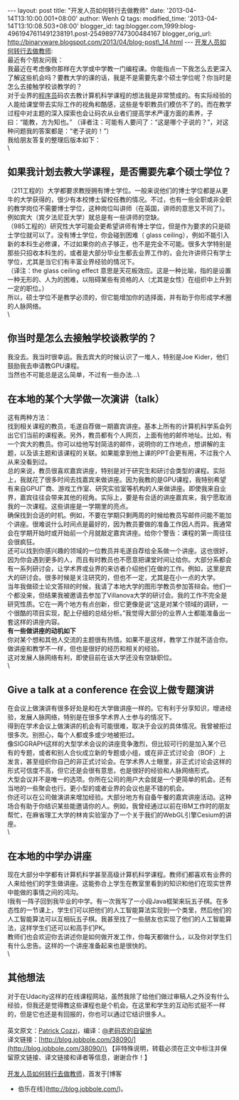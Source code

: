 --- layout: post title: "开发人员如何转行去做教师" date:
'2013-04-14T13:10:00.001+08:00' author: Wenh Q tags: modified\_time:
'2013-04-14T13:10:08.503+08:00' blogger\_id:
tag:blogger.com,1999:blog-4961947611491238191.post-2549897747300484167
blogger\_orig\_url:
http://binaryware.blogspot.com/2013/04/blog-post\_14.html ---
[开发人员如何转行去做教师](http://blog.jobbole.com/38090/?utm_source=rss&utm_medium=rss&utm_campaign=%25e7%25a0%2581%25e5%2586%259c%25e5%25a6%2582%25e4%25bd%2595%25e8%25bd%25ac%25e8%25a1%258c%25e5%258e%25bb%25e5%2581%259a%25e6%2595%2599%25e5%2591%2598):
\
最近有个朋友问我：\
我最近在考虑像你那样在大学或中学教一门编程课。你能指点一下我怎么去更深入了解这些机会吗？要教大学的课的话，我是不是需要先拿个硕士学位呢？你当时是怎么去接触学校谈教学的？\
对于业界的[程序员](http://blog.jobbole.com/821/ "程序员的本质")码农去教计算机科学课程的想法我是非常赞成的。有实际经验的人能给课堂带去实际工作的视角和酷感，这些是专职教员们模仿不了的。而在教学过程中对主题的深入探索也会让码农从业者们提高学术严谨方面的素养，子曰：“能教，方为知也。”
（译者注：可能有人要问了：“这是哪个子说的？”，对这种问题我的答案都是：“老子说的！”）\
我给朋友答复的整理后版本如下：\
\

如果我计划去教大学课程，是否需要先拿个硕士学位？
------------------------------------------------

（211工程的）大学都要求教授拥有博士学位。一般来说他们的博士学位都是从更牛的大学获得的，很少有本校博士留校任教的情况。不过，也有一些全职或非全职的教学岗位不需要博士学位，这种岗位叫讲师（在英国，讲师的意思又不同了）。例如宾大（宾夕法尼亚大学）就总是有一些讲师的空缺。\
（985工程的）研究性大学可能会更希望讲师有博士学位，但是作为要求的只是硕士学位就可以了。没有博士学位，你会碰到困难（ glass
ceiling），例如不能引入新的本科生必修课，不过如果你的点子够正，也不是完全不可能。很多大学特别是那些只招收本科生的，或者是大部分毕业生都去业界工作的，会允许讲师只有学士学位，尤其是当它们有丰富业界经验的情况下。\
（译注：the glass ceiling effect
意思是天花板效应。这是一种比喻，指的是设置一种无形的、人为的困难，以阻碍某些有资格的人（尤其是女性）在组织中上升到一定的职位。）\
所以，硕士学位不是教学必须的，但它能增加你的选择面，并有助于你形成学术圈的人脉网络。\
\

你当时是怎么去接触学校谈教学的？
--------------------------------

我没去。我当时很幸运。我去宾大的时候认识了一堆人，特别是Joe
Kider，他们鼓励我去申请教GPU课程。\
当然也不可能总是这么简单，不过有一些办法…\

在本地的某个大学做一次演讲（talk）
----------------------------------

这有两种方法：\
找到相关课程的教员，毛遂自荐做一期嘉宾讲座。基本上所有的计算机科学系会列出它们当前的课程表。另外，教员都有个人网页，上面有他的邮件地址。比如，有一个宾大的教员。你可以给他写封简洁的邮件，说明你的工作地点，想讲解的主题，以及该主题和该课程的关联。如果能拿到他上课的PPT会更有用，不过我个人从来没看到过。\
总的来说，教员很喜欢嘉宾讲座，特别是对于研究生和研讨会类型的课程。实际上，我就花了很多时间去找嘉宾来做讲座。因为我教的是GPU课程，我特别希望有来自GPU厂商、游戏工作室、研究实验室等机构的人来做讲座。即使我来自业界，嘉宾往往会带来其他的视角。实际上，要是有合适的讲座嘉宾来，我宁愿取消我的一次课程。这些讲座是一学期里的亮点。\
确保找到合适的时机。例如，不要在学期只剩两周的时候给教员写邮件问能不能加个讲座。很难说什么时间点是最好的，因为教员要做的准备工作因人而异。我通常会在学期开始时或开始前一个月就敲定嘉宾讲座。给你个警告：课程的第一周往往会很疯狂。\
还可以找到你感兴趣的领域的一位教员并毛遂自荐给全系做一个讲座。这也很好，因为你会遇到更多的人，而且有时教员也不愿意把课堂时间让给你。大部分系都会有一系列研讨会，让学术界或业界的来访者介绍他们在做的工作。例如，这里是宾大的研讨会。很多时候是关注研究的，但也不一定，尤其是在小一点的大学。\
当年我做硕士论文答辩的时候，我请了本地大学的图形学教员参加答辩会。他们一个都没来，但结果我被邀请去参加了Villanova大学的研讨会。我的工作不完全是研究性质。它在一两个地方有点创新，但它更像是说“这是对某个领域的调研，一个很酷的项目实现，配上仔细的总结分析。”我觉得大部分的业界人士都能准备出一套这样的讲座内容。\
**有一些做讲座的动机如下**\
你对某个想和其他人交流的主题很有热情。如果不是这样，教学工作就不适合你。\
做讲座和教学不一样，但也是很好的经历和相关的经验。\
这对发展人脉网络有利，即使目前在该大学还没有空缺职位。\
\

Give a talk at a conference 在会议上做专题演讲
----------------------------------------------

在会议上做演讲有很多好处是和在大学做讲座一样的。它有利于分享知识，增进经验，发展人脉网络，特别是在很多学术界人士参与的情况下。\
得到在学术会议上做演讲的机会有可能很难，取决于会议的具体情况。我曾被拒过很多次。别担心，每个人都或多或少地被拒过。\
像SIGGRAPH这样的大型学术会议的讲座竞争激烈，但比较可行的是加入某个已有的专题，或者和别人合伙成立新的专题或小组，或在非正式讨论会（BOF）上发言，甚至组织你自己的非正式讨论会。在学术界人士眼里，非正式讨论会这样的形式可信度不高，但它还是会很有意思，也是很好的经验和人脉网络形式。\
大型会议并不是唯一的选项。你所在公司的用户大会就是一个更简单的机会。还有当地的一些聚会也行。更小型的或者业界的会议也是不错的机会。\
你还可以在公司做演讲来增加经验。大部分地方有自备午餐的嘉宾讲座活动。这种场合有助于你结识某些能邀请你的人。例如，我曾经通过以前在IBM工作时的朋友帮忙，在麻省理工大学的林肯实验室办了一个关于我们的WebGL引擎Cesium的讲座。\
\

在本地的中学办讲座
------------------

现在大部分中学都有计算机科学甚至高级计算机科学课程。教师们都喜欢有业界的人来给他们的学生做讲座。这能弥合上学生在教室里看到的知识和他们在现实世界中能做的事情之间的鸿沟。\
I我有一阵子回到我毕业的中学。有一次我写了一小段Java框架来玩五子棋。在多态性的一节课上，学生们可以把他们的人工智能算法实现到一个类里，然后他们的人工智能算法可以互相玩五子棋。我甚至找了一些朋友也实现了他们的人工智能算法，这样学生们还可以和高手们PK。\
教师们也会欢迎你去讲述你是如何做开发工作，你每天都做什么，以及你对学生们有什么忠告。这样的一个讲座准备起来也是很快的。\
\

其他想法
--------

对于在Udacity这样的在线课程网站，虽然我除了给他们做过审稿人之外没有什么经验，但我还是觉得教这些课程也是个机会。在这里和学生的互动形式挺不一样的，但是它也还是有回报的，你也可以通过它结识很多人。\
\
英文原文：[Patrick
Cozzi](http://blog.virtualglobebook.com/2013/04/how-developers-can-get-into-teaching.html)，编译：[@老码农的自留地](http://weibo.com/ned11)\
译文链接：[http://blog.jobbole.com/38090/](http://blog.jobbole.com/38090/)\
【非特殊说明，转载必须在正文中标注并保留原文链接、译文链接和译者等信息，谢谢合作！】\
\
[开发人员如何转行去做教师](http://blog.jobbole.com/38090/)，首发于[博客
- 伯乐在线](http://blog.jobbole.com/)。
